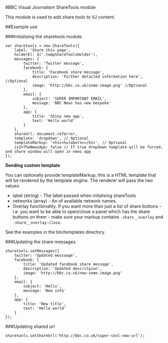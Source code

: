 #BBC Visual Journalism ShareTools module

This module is used to add share tools to VJ content.

##Example use

###Initialising the sharetools module.

```
var sharetools = new ShareTools({
    label: 'Share this page',
    holderEl: $('.tempShareToolsHolder'),
    messages: {
        twitter: 'Twitter message',
        facebook: {
            title: 'Facebook share message',
            description: 'Further detailed information here', //Optional
            image: 'http://bbc.co.uk/some-image.png' //Optional
        },
        email: {
            subject: 'SUPER IMPORTANT EMAIL',
            message: 'BBC News has new bespoke'
        },
        app: {
            title: 'Shiny new app',
            text: 'Hello world'
        }
    },
    shareUrl: document.referrer,
    template: 'dropdown', // Optional
    templateMarkup: '<h1><%=label%></h1>', // Optional
    isInTheNewsApp: false // If true dropdown template will be forced, and share window will open in news app
});
```
**Sending custom template**

You can optionally provide templateMarkup, this is a HTML template that will be rendered by the template engine. The renderer will pass the two values:

* label (string) - The label passed when initalising shareTools
* networks (array) - An of available network names.
* Overlay functionality. If you want more than just a list of share buttons - i.e. you want to be able to open/close a panel which has the share buttons on them - make sure your markup contains `.share__overlay` and `.share__overlay-close`.

See the examples in the bin/templates directory.


###Updating the share messages

```
sharetools.setMessages({
    twitter: 'Updated messaage',
    facebook: {
        title: 'Updated facebook share message',
        description: 'Updated descritpion',
        image: 'http://bbc.co.uk/new-some-image.png'
    },
    email: {
        subject: 'Hello',
        message: 'New info'
    },
    app: {
        title: 'New title',
        text: 'Hello world'
    }
});
```

###Updating shared url

```
sharetools.setShareUrl('http://bbc.co.uk/super-cool-new-url');
```
